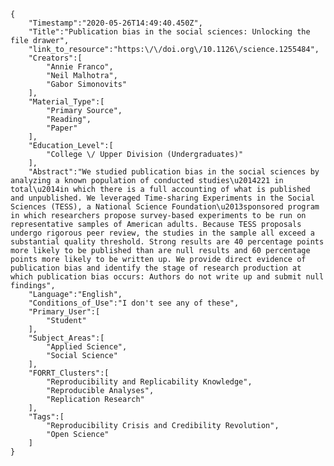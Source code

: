 
    {
        "Timestamp":"2020-05-26T14:49:40.450Z",
        "Title":"Publication bias in the social sciences: Unlocking the file drawer",
        "link_to_resource":"https:\/\/doi.org\/10.1126\/science.1255484",
        "Creators":[
            "Annie Franco",
            "Neil Malhotra",
            "Gabor Simonovits"
        ],
        "Material_Type":[
            "Primary Source",
            "Reading",
            "Paper"
        ],
        "Education_Level":[
            "College \/ Upper Division (Undergraduates)"
        ],
        "Abstract":"We studied publication bias in the social sciences by analyzing a known population of conducted studies\u2014221 in total\u2014in which there is a full accounting of what is published and unpublished. We leveraged Time-sharing Experiments in the Social Sciences (TESS), a National Science Foundation\u2013sponsored program in which researchers propose survey-based experiments to be run on representative samples of American adults. Because TESS proposals undergo rigorous peer review, the studies in the sample all exceed a substantial quality threshold. Strong results are 40 percentage points more likely to be published than are null results and 60 percentage points more likely to be written up. We provide direct evidence of publication bias and identify the stage of research production at which publication bias occurs: Authors do not write up and submit null findings",
        "Language":"English",
        "Conditions_of_Use":"I don't see any of these",
        "Primary_User":[
            "Student"
        ],
        "Subject_Areas":[
            "Applied Science",
            "Social Science"
        ],
        "FORRT_Clusters":[
            "Reproducibility and Replicability Knowledge",
            "Reproducible Analyses",
            "Replication Research"
        ],
        "Tags":[
            "Reproducibility Crisis and Credibility Revolution",
            "Open Science"
        ]
    }
